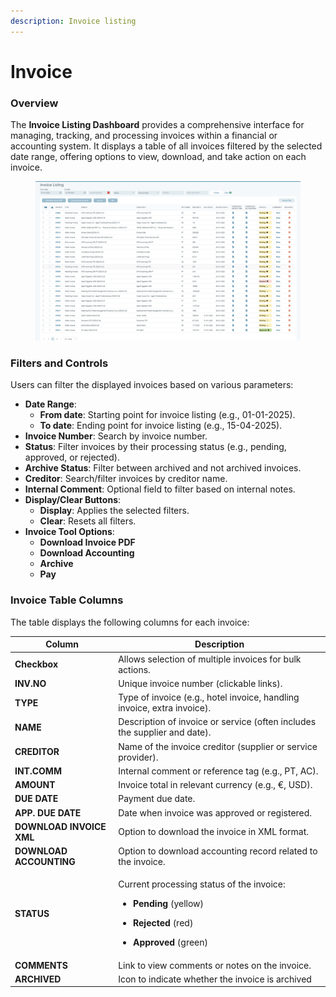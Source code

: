 ```yaml
---
description: Invoice listing
---
```


# Invoice

### Overview

The **Invoice Listing Dashboard** provides a comprehensive interface for managing, tracking, and processing invoices within a financial or accounting system. It displays a table of all invoices filtered by the selected date range, offering options to view, download, and take action on each invoice.

<figure><img src=".gitbook/assets/image (12).png" alt=""><figcaption></figcaption></figure>

### Filters and Controls&#x20;

Users can filter the displayed invoices based on various parameters:

* **Date Range**:
  * **From date**: Starting point for invoice listing (e.g., 01-01-2025).
  * **To date**: Ending point for invoice listing (e.g., 15-04-2025).
* **Invoice Number**: Search by invoice number.
* **Status**: Filter invoices by their processing status (e.g., pending, approved, or rejected).
* **Archive Status**: Filter between archived and not archived invoices.
* **Creditor**: Search/filter invoices by creditor name.
* **Internal Comment**: Optional field to filter based on internal notes.
* **Display/Clear Buttons**:
  * **Display**: Applies the selected filters.
  * **Clear**: Resets all filters.
* **Invoice Tool Options**:
  * **Download Invoice PDF**
  * **Download Accounting**
  * **Archive**
  * **Pay**

### Invoice Table Columns

The table displays the following columns for each invoice:

| Column                   | Description                                                                                                                                                                                              |
| ------------------------ | -------------------------------------------------------------------------------------------------------------------------------------------------------------------------------------------------------- |
| **Checkbox**             | Allows selection of multiple invoices for bulk actions.                                                                                                                                                  |
| **INV.NO**               | Unique invoice number (clickable links).                                                                                                                                                                 |
| **TYPE**                 | Type of invoice (e.g., hotel invoice, handling invoice, extra invoice).                                                                                                                                  |
| **NAME**                 | Description of invoice or service (often includes the supplier and date).                                                                                                                                |
| **CREDITOR**             | Name of the invoice creditor (supplier or service provider).                                                                                                                                             |
| **INT.COMM**             | Internal comment or reference tag (e.g., PT, AC).                                                                                                                                                        |
| **AMOUNT**               | Invoice total in relevant currency (e.g., €, USD).                                                                                                                                                       |
| **DUE DATE**             | Payment due date.                                                                                                                                                                                        |
| **APP. DUE DATE**        | Date when invoice was approved or registered.                                                                                                                                                            |
| **DOWNLOAD INVOICE XML** | Option to download the invoice in XML format.                                                                                                                                                            |
| **DOWNLOAD ACCOUNTING**  | Option to download accounting record related to the invoice.                                                                                                                                             |
| **STATUS**               | <p>Current processing status of the invoice:</p><ul><li><strong>Pending</strong> (yellow)</li></ul><ul><li><strong>Rejected</strong> (red)</li></ul><ul><li><strong>Approved</strong> (green) </li></ul> |
|  **COMMENTS**            | Link to view comments or notes on the invoice.                                                                                                                                                           |
| **ARCHIVED**             | Icon to indicate whether the invoice is archived                                                                                                                                                         |

